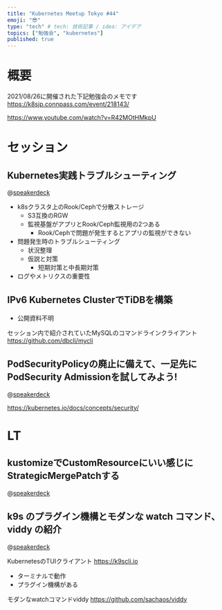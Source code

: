```yaml
---
title: "Kubernetes Meetup Tokyo #44"
emoji: "😎"
type: "tech" # tech: 技術記事 / idea: アイデア
topics: ["勉強会", "kubernetes"]
published: true
---
```

# 概要

2021/08/26に開催された下記勉強会のメモです
https://k8sjp.connpass.com/event/218143/

https://www.youtube.com/watch?v=R42MOtHMkpU

# セッション

## Kubernetes実践トラブルシューティング

@[speakerdeck](28b188c5757f48be8bc18c01994d9708)

- k8sクラスタ上のRook/Cephで分散ストレージ
  - S3互換のRGW
  - 監視基盤がアプリとRook/Ceph監視用の2つある
    - Rook/Cephで問題が発生するとアプリの監視ができない
- 問題発生時のトラブルシューティング
  - 状況整理
  - 仮説と対策
    - 短期対策と中長期対策
- ログやメトリクスの重要性

## IPv6 Kubernetes ClusterでTiDBを構築

- 公開資料不明

セッション内で紹介されていたMySQLのコマンドラインクライアント
https://github.com/dbcli/mycli

## PodSecurityPolicyの廃止に備えて、一足先にPodSecurity Admissionを試してみよう!

@[speakerdeck](bdbab985683d45b9881841009ea56cab)

https://kubernetes.io/docs/concepts/security/

# LT

## kustomizeでCustomResourceにいい感じにStrategicMergePatchする

@[speakerdeck](83de01cccb804ae680be2d197c994c60)

## k9s のプラグイン機構とモダンな watch コマンド、viddy の紹介

@[speakerdeck](58f6a0eb978c47d9b1b1e86a727407e0)

KubernetesのTUIクライアント
https://k9scli.io

- ターミナルで動作
- プラグイン機構がある

モダンなwatchコマンドviddy
https://github.com/sachaos/viddy
